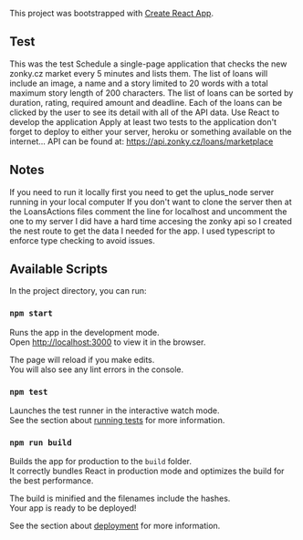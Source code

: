 This project was bootstrapped with [Create React App](https://github.com/facebook/create-react-app).

## Test

This was the test
Schedule a single-page application that checks the new zonky.cz market every 5 minutes and
lists them.
The list of loans will include an image, a name and a story limited to 20 words with a total
maximum story length of 200 characters.
The list of loans can be sorted by duration, rating, required amount and deadline.
Each of the loans can be clicked by the user to see its detail with all of the API data.
Use React to develop the application
Apply at least two tests to the application
don't forget to deploy to either your server, heroku or something available on the internet...
API can be found at: https://api.zonky.cz/loans/marketplace

## Notes

If you need to run it locally first you need to get the uplus_node server running in your local computer
If you don't want to clone the server then at the LoansActions files comment the line for localhost and
uncomment the one to my server
I did have a hard time accesing the zonky api so I created the nest route to get the data I needed for the app.
I used typescript to enforce type checking to avoid issues.

## Available Scripts

In the project directory, you can run:

### `npm start`

Runs the app in the development mode.<br>
Open [http://localhost:3000](http://localhost:3000) to view it in the browser.

The page will reload if you make edits.<br>
You will also see any lint errors in the console.

### `npm test`

Launches the test runner in the interactive watch mode.<br>
See the section about [running tests](https://facebook.github.io/create-react-app/docs/running-tests) for more information.

### `npm run build`

Builds the app for production to the `build` folder.<br>
It correctly bundles React in production mode and optimizes the build for the best performance.

The build is minified and the filenames include the hashes.<br>
Your app is ready to be deployed!

See the section about [deployment](https://facebook.github.io/create-react-app/docs/deployment) for more information.
